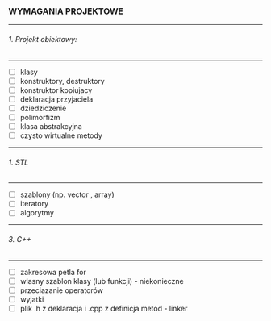 ### WYMAGANIA PROJEKTOWE

---
###### 1. Projekt obiektowy:
---

- [ ] klasy
- [ ] konstruktory, destruktory
- [ ] konstruktor kopiujacy
- [ ] deklaracja przyjaciela
- [ ] dziedziczenie
- [ ] polimorfizm
- [ ] klasa abstrakcyjna
- [ ] czysto wirtualne metody

---
###### 1. STL
---

- [ ] szablony (np. vector , array)
- [ ] iteratory
- [ ] algorytmy

---
###### 3. C++
---
- [ ] zakresowa petla for
- [ ] wlasny szablon klasy (lub funkcji) - niekonieczne
- [ ] przeciazanie operatorów
- [ ] wyjatki
- [ ] plik .h z deklaracja i .cpp z definicja metod - linker